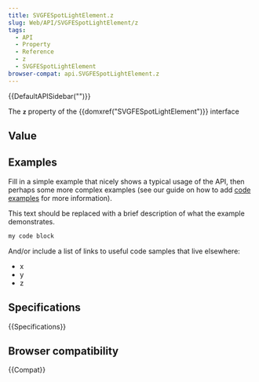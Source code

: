 ```yaml
---
title: SVGFESpotLightElement.z
slug: Web/API/SVGFESpotLightElement/z
tags:
  - API
  - Property
  - Reference
  - z
  - SVGFESpotLightElement
browser-compat: api.SVGFESpotLightElement.z
---
```

{{DefaultAPISidebar("")}}

The **`z`** property of the {{domxref("SVGFESpotLightElement")}} interface 

## Value



## Examples

Fill in a simple example that nicely shows a typical usage of the API, then perhaps some more complex examples (see our guide on how to add [code examples](/en-US/docs/MDN/Contribute/Structures/Code_examples) for more information).

This text should be replaced with a brief description of what the example demonstrates.

```js
my code block
```

And/or include a list of links to useful code samples that live elsewhere:

*   x
*   y
*   z

## Specifications

{{Specifications}}

## Browser compatibility

{{Compat}}


